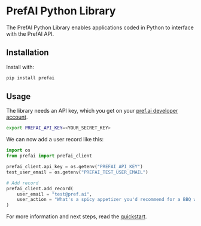 
# PrefAI Python Library

The PrefAI Python Library enables applications coded in Python to interface with the PrefAI API.

## Installation

Install with:

```bash
pip install prefai
```

## Usage

The library needs an API key, which you get on your [pref.ai developer account](https://pref.ai/dev/account/keys).

```bash
export PREFAI_API_KEY=<YOUR_SECRET_KEY>
```

<!-- You're now ready for your first API request. Let's imagine that our AI service has had the following conversation with a user whose email is `test@pref.ai`:

> User: What's a spicy appetizer you'd recommend for a BBQ with 6 people?
> AI: Sure, a great appetizer for a barbecue is Grilled Jalapeño Poppers. Here's a simple recipe: ...
> User: Thanks but can you give me something without cheese? -->

We can now add a user record like this:

```python
import os
from prefai import prefai_client

prefai_client.api_key = os.getenv("PREFAI_API_KEY")
test_user_email = os.getenv("PREFAI_TEST_USER_EMAIL")

# Add record
prefai_client.add_record(
    user_email = "test@pref.ai",
    user_action = "What's a spicy appetizer you'd recommend for a BBQ with 6 people?",
)
```

For more information and next steps, read the [quickstart](https://pref.ai/dev/docs/quickstart).
